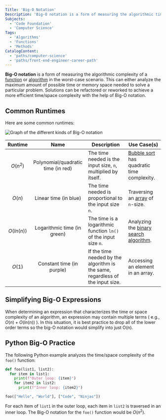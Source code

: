 ```yaml
---
Title: 'Big-O Notation'
Description: 'Big-O notation is a form of measuring the algorithmic time/space complexity of a function in worst-case scenario.'
Subjects:
  - 'Code Foundation'
  - 'Computer Science'
Tags:
  - 'Algorithms'
  - 'Functions'
  - 'Methods'
CatalogContent:
  - 'paths/computer-science'
  - 'paths/front-end-engineer-career-path'
---
```


**Big-O notation** is a form of measuring the algorithmic complexity of a [function](https://www.codecademy.com/resources/docs/general/function) or [algorithm](https://www.codecademy.com/resources/docs/general/algorithm) in the worst-case scenario. This can either analyze the maximum amount of possible time or memory space needed to solve a particular problem. Solutions can be refactored or reworked to achieve a more efficient time/space complexity with the help of Big-O notation.

## Common Runtimes

Here are some common runtimes:

![Graph of the different kinds of Big-O notation](https://raw.githubusercontent.com/Codecademy/docs/main/media/big-o-graph.png)

|  Runtime   |                Name                | Description                                                                    | Use Case(s)                                                                                                                                                                 |
| :--------: | :--------------------------------: | ------------------------------------------------------------------------------ | --------------------------------------------------------------------------------------------------------------------------------------------------------------------------- |
| $O(n^{2})$ | Polynomial/quadratic time (in red) | The time needed is the input size, `n`, multiplied by itself.                  | [Bubble sort](https://www.codecademy.com/learn/sorting-algorithms-java/modules/bubble-sort-java/cheatsheet) has quadratic time complexity.                                  |
|   $O(n)$   |       Linear time (in blue)        | The time needed is proportional to the input size `n`.                         | Traversing an [array](https://www.codecademy.com/resources/docs/general/array) of `n`-size.                                                                                 |
| $O(ln(n))$ |    Logarithmic time (in green)     | The time is a logarithmic function `ln()` of the input size `n`.               | Analyzing the [binary search algorithm](https://www.codecademy.com/learn/fscp-22-search-graph-search-algorithms/modules/wdcp-22-binary-search-and-search-trees/cheatsheet). |
|   $O(1)$   |     Constant time (in purple)      | If the time needed by the algorithm is the same, regardless of the input size. | Accessing an element in an array.                                                                                                                                           |

## Simplifying Big-O Expressions

When determining an expression that characterizes the time or space complexity of an algorithm, an expression may contain multiple terms ( e.g., $O(n) + O(ln(n))$ ). In this situation, it is best practice to drop all of the lower order terms so the big-O notation would simplify into just O(n).

## Python Big-O Practice

The following Python example analyzes the time/space complexity of the `foo()` function:

```py
def foo(list1, list2):
  for item in list1:
    print(f"Outer loop: {item}")
    for item2 in list2:
      print(f"Inner loop: {item2}")

foo(["Hello", "World"], ["Code", "Ninjas"])
```

For each item of `list1` in the outer loop, each item in `list2` is traversed in an inner loop. The Big-O notation for the `foo()` function would be $O(n^{2})$.
